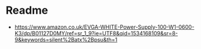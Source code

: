 # Readme

  * https://www.amazon.co.uk/EVGA-WHITE-Power-Supply-100-W1-0600-K3/dp/B01127D0MY/ref=sr_1_9?ie=UTF8&qid=1534168109&sr=8-9&keywords=silent%2Batx%2Bpsu&th=1